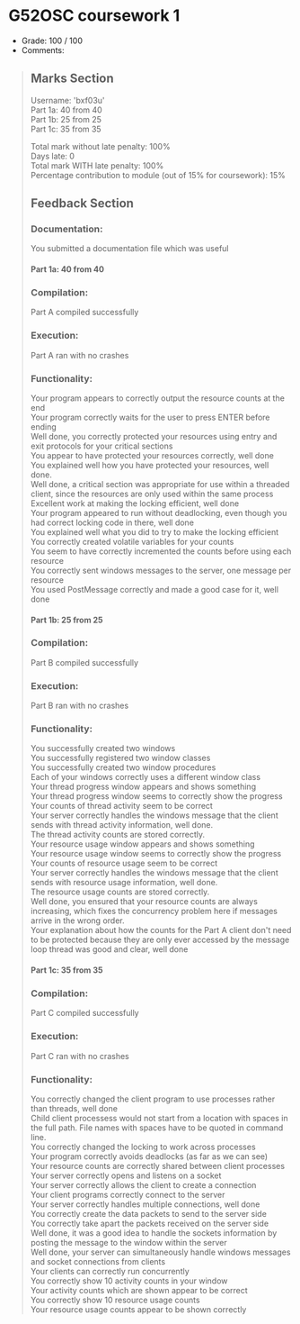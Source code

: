 # G52OSC coursework 1
* Grade: 100 / 100
* Comments:
> ## Marks Section
>
> Username: 'bxf03u'  
> Part 1a: 40 from 40  
> Part 1b: 25 from 25  
> Part 1c: 35 from 35  
>
> Total mark without late penalty: 100%  
> Days late: 0  
> Total mark WITH late penalty: 100%  
> Percentage contribution to module (out of 15% for coursework): 15%  
>
> ## Feedback Section
>
> ### Documentation:
> You submitted a documentation file which was useful
>
> #### Part 1a: 40 from 40
>
> ### Compilation:
> Part A compiled successfully
>
> ### Execution:
> Part A ran with no crashes
>
> ### Functionality:
> Your program appears to correctly output the resource counts at the end  
> Your program correctly waits for the user to press ENTER before ending  
> Well done, you correctly protected your resources using entry and exit protocols for your critical sections  
> You appear to have protected your resources correctly, well done  
> You explained well how you have protected your resources, well done.  
> Well done, a critical section was appropriate for use within a threaded client, since the resources are only used within the same process  
> Excellent work at making the locking efficient, well done  
> Your program appeared to run without deadlocking, even though you had correct locking code in there, well done  
> You explained well what you did to try to make the locking efficient  
> You correctly created volatile variables for your counts  
> You seem to have correctly incremented the counts before using each resource  
> You correctly sent windows messages to the server, one message per resource  
> You used PostMessage correctly and made a good case for it, well done  
>
> #### Part 1b: 25 from 25
>
> ### Compilation:
> Part B compiled successfully
>
> ### Execution:
> Part B ran with no crashes
>
> ### Functionality:
> You successfully created two windows  
> You successfully registered two window classes  
> You successfully created two window procedures  
> Each of your windows correctly uses a different window class  
> Your thread progress window appears and shows something  
> Your thread progress window seems to correctly show the progress  
> Your counts of thread activity seem to be correct  
> Your server correctly handles the windows message that the client sends with thread activity information, well done.  
> The thread activity counts are stored correctly.  
> Your resource usage window appears and shows something  
> Your resource usage window seems to correctly show the progress  
> Your counts of resource usage seem to be correct  
> Your server correctly handles the windows message that the client sends with resource usage information, well done.  
> The resource usage counts are stored correctly.  
> Well done, you ensured that your resource counts are always increasing, which fixes the concurrency problem here if messages arrive in the wrong order.  
> Your explanation about how the counts for the Part A client don't need to be protected because they are only ever accessed by the message loop thread was good and clear, well done  
>
> #### Part 1c: 35 from 35
>
> ### Compilation:
> Part C compiled successfully
>
> ### Execution:
> Part C ran with no crashes
>
> ### Functionality:
> You correctly changed the client program to use processes rather than threads, well done  
> Child client processess would not start from a location with spaces in the full path.  File names with spaces have to be quoted in command line.  
> You correctly changed the locking to work across processes  
> Your program correctly avoids deadlocks (as far as we can see)  
> Your resource counts are correctly shared between client processes  
> Your server correctly opens and listens on a socket  
> Your server correctly allows the client to create a connection  
> Your client programs correctly connect to the server  
> Your server correctly handles multiple connections, well done  
> You correctly create the data packets to send to the server side  
> You correctly take apart the packets received on the server side  
> Well done, it was a good idea to handle the sockets information by posting the message to the window within the server  
> Well done, your server can simultaneously handle windows messages and socket connections from clients  
> Your clients can correctly run concurrently  
> You correctly show 10 activity counts in your window  
> Your activity counts which are shown appear to be correct  
> You correctly show 10 resource usage counts  
> Your resource usage counts appear to be shown correctly  
